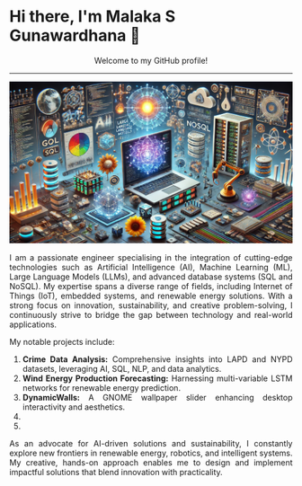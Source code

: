 # Hi there, I'm Malaka S Gunawardhana 👋
<p align='center'>
Welcome to my GitHub profile! 

---

<p align='center'>
    <img width=1024 src="Images/IMAGE_002.png">
</p>

<d align='justify'>

I am a passionate engineer specialising in the integration of cutting-edge technologies such as Artificial Intelligence (AI), Machine Learning (ML), Large Language Models (LLMs), and advanced database systems (SQL and NoSQL). My expertise spans a diverse range of fields, including Internet of Things (IoT), embedded systems, and renewable energy solutions. With a strong focus on innovation, sustainability, and creative problem-solving, I continuously strive to bridge the gap between technology and real-world applications.

My notable projects include:

1. **Crime Data Analysis:** Comprehensive insights into LAPD and NYPD datasets, leveraging AI, SQL, NLP, and data analytics.
2. **Wind Energy Production Forecasting:** Harnessing multi-variable LSTM networks for renewable energy prediction.
3. **DynamicWalls:** A GNOME wallpaper slider enhancing desktop interactivity and aesthetics.
4. 
5. 

As an advocate for AI-driven solutions and sustainability, I constantly explore new frontiers in renewable energy, robotics, and intelligent systems. My creative, hands-on approach enables me to design and implement impactful solutions that blend innovation with practicality.



